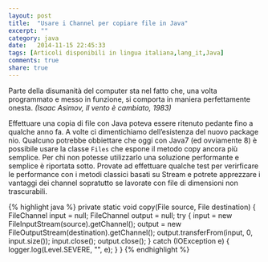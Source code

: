 ```yaml
---
layout: post
title:  "Usare i Channel per copiare file in Java"
excerpt: ""
category: java
date:   2014-11-15 22:45:33
tags: [Articoli disponibili in lingua italiana,lang_it,Java]
comments: true
share: true
---
```


Parte della disumanità del computer sta nel fatto che, una volta programmato e messo in funzione, si comporta in maniera perfettamente onesta. *(Isaac Asimov, Il vento è cambiato, 1983)*

Effettuare una copia di file con Java poteva essere ritenuto pedante fino a qualche anno fa. A volte ci dimentichiamo dell’esistenza del nuovo package nio. Qualcuno potrebbe obbiettare che oggi con Java7 (ed ovviamente 8) è possibile usare la classe `Files` che espone il metodo copy ancora più semplice. Per chi non potesse utilizzarlo una soluzione performante e semplice è riportata sotto. Provate ad effettuare qualche test per verirficare le performance con i metodi classici basati su Stream e potrete apprezzare i vantaggi dei channel sopratutto se lavorate con file di dimensioni non trascurabili.

{% highlight java %}
private static void copy(File source, File destination) {
    FileChannel input = null;
    FileChannel output = null;
    try {
        input = new FileInputStream(source).getChannel();
        output = new FileOutputStream(destination).getChannel();
        output.transferFrom(input, 0, input.size());
        input.close();
        output.close();
    } catch (IOException e) {
        logger.log(Level.SEVERE, "", e);
    }
}
{% endhighlight %}    

